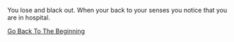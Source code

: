You lose and black out. When your back to your senses you notice that you are in hospital.

[Go Back To The Beginning](../README.md)

